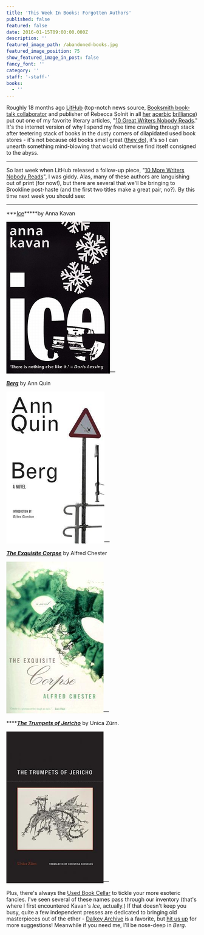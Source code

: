 ```yaml
---
title: 'This Week In Books: Forgotten Authors'
published: false
featured: false
date: 2016-01-15T09:00:00.000Z
description: ''
featured_image_path: /abandoned-books.jpg
featured_image_position: 75
show_featured_image_in_post: false
fancy_font: ''
category: ''
staff: '-staff-'
books:
  - ''
---
```


Roughly 18 months ago [LitHub](http://lithub.com/) (top-notch news source, [Booksmith book-talk collaborator](http://lithub.com/?s=brookline+booksmith) and publisher of Rebecca Solnit in all [her](http://lithub.com/rebecca-solnit-the-case-of-the-missing-perpetrator/) [acerbic](http://lithub.com/men-explain-lolita-to-me/) [brilliance](http://lithub.com/80-books-no-woman-should-read/)) put out one of my favorite literary articles, "[10 Great Writers Nobody Reads](http://lithub.com/ten-great-writers-nobody-reads/)." It's the internet version of why I spend my free time crawling through stack after teetering stack of books in the dusty corners of dilapidated used book stores - it's not because old books smell great ([they do](http://emilygould.tumblr.com/post/86237068875/three-fragrances-for-people-who-love-old-book)), it's so I can unearth something mind-blowing that would otherwise find itself consigned to the abyss.

---

So last week when LitHub released a follow-up piece, "[10 More Writers Nobody Reads](http://lithub.com/10-more-writers-nobody-reads/)", I was giddy. Alas, many of these authors are languishing out of print (for now!), but there are several that we'll be bringing to Brookline post-haste (and the first two titles make a great pair, no?). By this time next week you should see:

---

***[Ice](http://www.brooklinebooksmith-shop.com/book/9780720612684)*****by Anna Kavan

![](/uploads/versions/9780720612684---x----273-400x---.jpg)—

[***Berg***](http://www.brooklinebooksmith-shop.com/book/9781564783028) by Ann Quin

![](/uploads/versions/9781564783028---x----258-400x---.jpg)—

[***The Exquisite Corpse***](http://www.brooklinebooksmith-shop.com/book/9781574231977) by Alfred Chester

![](/uploads/versions/9781574231977---x----256-400x---.jpg)—

****[***The Trumpets of Jericho***](http://www.brooklinebooksmith-shop.com/book/9781939663092) by Unica Z&uuml;rn.

![](/uploads/versions/9781939663092---x----256-400x---.jpg)—

Plus, there's always the [Used Book Cellar](http://www.brooklinebooksmith.com/used-books/) to tickle your more esoteric fancies. I've seen several of these names pass through our inventory (that's where I first encountered Kavan's *Ice*, actually.) If that doesn't keep you busy, quite a few independent presses are dedicated to bringing old masterpieces out of the ether - [Dalkey Archive](http://www.dalkeyarchive.com/) is a favorite, but [hit us up](https://twitter.com/smallpressbkcb) for more suggestions! Meanwhile if you need me, I'll be nose-deep in *Berg*.